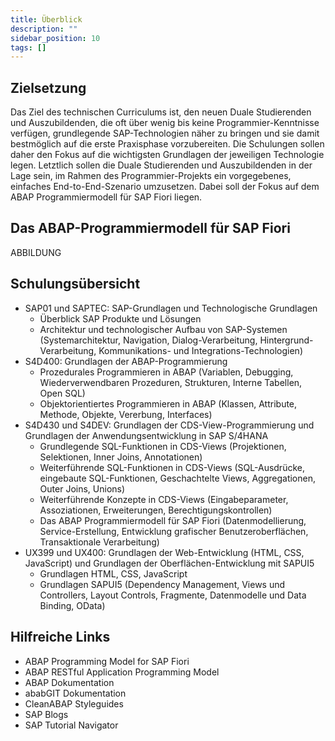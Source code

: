 ```yaml
---
title: Überblick
description: ""
sidebar_position: 10
tags: []
---
```


## Zielsetzung
Das Ziel des technischen Curriculums ist, den neuen Duale Studierenden und Auszubildenden, die oft über wenig bis keine Programmier-Kenntnisse verfügen, grundlegende SAP-Technologien näher zu bringen und sie damit bestmöglich auf die erste Praxisphase 
vorzubereiten. Die Schulungen sollen daher den Fokus auf die wichtigsten Grundlagen der jeweiligen Technologie legen. Letztlich sollen die Duale Studierenden und Auszubildenden in der Lage sein, im Rahmen des Programmier-Projekts ein vorgegebenes, einfaches 
End-to-End-Szenario umzusetzen. Dabei soll der Fokus auf dem ABAP Programmiermodell für SAP Fiori liegen.

## Das ABAP-Programmiermodell für SAP Fiori
ABBILDUNG

## Schulungsübersicht
- SAP01 und SAPTEC: SAP-Grundlagen und Technologische Grundlagen
    - Überblick SAP Produkte und Lösungen
    - Architektur und technologischer Aufbau von SAP-Systemen (Systemarchitektur, Navigation, Dialog-Verarbeitung, Hintergrund-Verarbeitung, Kommunikations- und Integrations-Technologien)
- S4D400: Grundlagen der ABAP-Programmierung
    - Prozedurales Programmieren in ABAP (Variablen, Debugging, Wiederverwendbaren Prozeduren, Strukturen, Interne Tabellen, Open SQL)
    - Objektorientiertes Programmieren in ABAP (Klassen, Attribute, Methode, Objekte, Vererbung, Interfaces)
- S4D430 und S4DEV: Grundlagen der CDS-View-Programmierung und Grundlagen der Anwendungsentwicklung in SAP S/4HANA
    - Grundlegende SQL-Funktionen in CDS-Views (Projektionen, Selektionen, Inner Joins, Annotationen)
    - Weiterführende SQL-Funktionen in CDS-Views (SQL-Ausdrücke, eingebaute SQL-Funktionen, Geschachtelte Views, Aggregationen, Outer Joins, Unions)
    - Weiterführende Konzepte in CDS-Views (Eingabeparameter, Assoziationen, Erweiterungen, Berechtigungskontrollen)
    - Das ABAP Programmiermodell für SAP Fiori (Datenmodellierung, Service-Erstellung, Entwicklung grafischer Benutzeroberflächen, Transaktionale Verarbeitung)
- UX399 und UX400: Grundlagen der Web-Entwicklung (HTML, CSS, JavaScript) und Grundlagen der Oberflächen-Entwicklung mit SAPUI5
    - Grundlagen HTML, CSS, JavaScript
    - Grundlagen SAPUI5 (Dependency Management, Views und Controllers, Layout Controls, Fragmente, Datenmodelle und Data Binding, OData) 

## Hilfreiche Links
- ABAP Programming Model for SAP Fiori
- ABAP RESTful Application Programming Model
- ABAP Dokumentation
- ababGIT Dokumentation
- CleanABAP Styleguides
- SAP Blogs
- SAP Tutorial Navigator

